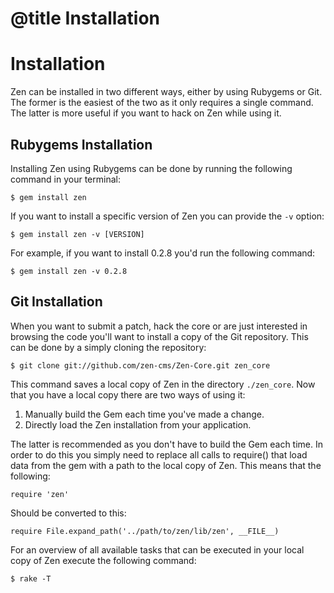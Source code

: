 # @title Installation
# Installation

Zen can be installed in two different ways, either by using Rubygems or Git. The
former is the easiest of the two as it only requires a single command. The
latter is more useful if you want to hack on Zen while using it.

## Rubygems Installation

Installing Zen using Rubygems can be done by running the following command in
your terminal:

    $ gem install zen

If you want to install a specific version of Zen you can provide the `-v`
option:

    $ gem install zen -v [VERSION]

For example, if you want to install 0.2.8 you'd run the following command:

    $ gem install zen -v 0.2.8

## Git Installation

When you want to submit a patch, hack the core or are just interested in
browsing the code you'll want to install a copy of the Git repository. This can
be done by a simply cloning the repository:

    $ git clone git://github.com/zen-cms/Zen-Core.git zen_core

This command saves a local copy of Zen in the directory `./zen_core`. Now that
you have a local copy there are two ways of using it:

1. Manually build the Gem each time you've made a change.
2. Directly load the Zen installation from your application.

The latter is recommended as you don't have to build the Gem each time. In order
to do this you simply need to replace all calls to require() that load data from
the gem with a path to the local copy of Zen. This means that the following:

    require 'zen'

Should be converted to this:

    require File.expand_path('../path/to/zen/lib/zen', __FILE__)

For an overview of all available tasks that can be executed in your local copy
of Zen execute the following command:

    $ rake -T
